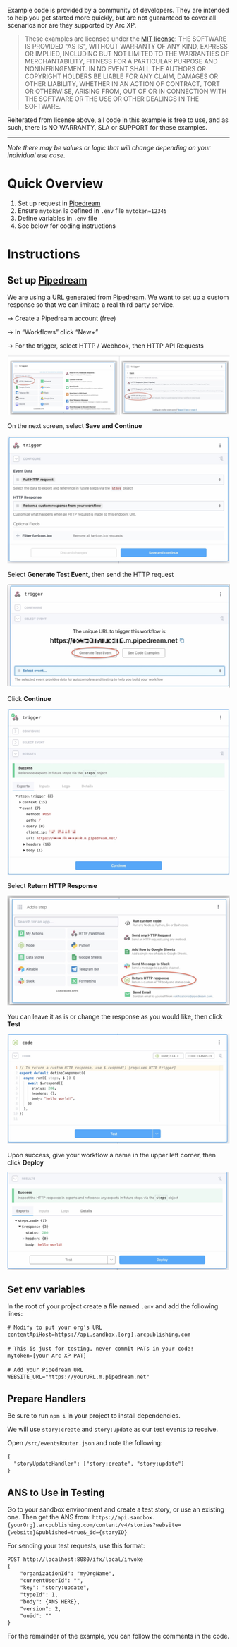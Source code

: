 Example code is provided by a community of developers. They are intended to help you get started more quickly, but are not guaranteed to cover all scenarios nor are they supported by Arc XP.

> These examples are licensed under the [MIT license](https://mit-license.org/): THE SOFTWARE IS PROVIDED "AS IS", WITHOUT WARRANTY OF ANY KIND, EXPRESS OR IMPLIED, INCLUDING BUT NOT LIMITED TO THE WARRANTIES OF MERCHANTABILITY, FITNESS FOR A PARTICULAR PURPOSE AND NONINFRINGEMENT. IN NO EVENT SHALL THE AUTHORS OR COPYRIGHT HOLDERS BE LIABLE FOR ANY CLAIM, DAMAGES OR OTHER LIABILITY, WHETHER IN AN ACTION OF CONTRACT, TORT OR OTHERWISE, ARISING FROM, OUT OF OR IN CONNECTION WITH THE SOFTWARE OR THE USE OR OTHER DEALINGS IN THE SOFTWARE.

Reiterated from license above, all code in this example is free to use, and as such, there is NO WARRANTY, SLA or SUPPORT for these examples.

-----

_Note there may be values or logic that will change depending on your individual use case._

# Quick Overview

1.  Set up request in  [Pipedream](https://pipedream.com/)
2.  Ensure  `mytoken`  is defined in  `.env`  file  `mytoken=12345`
3.  Define variables in  `.env`  file
4.  See below for coding instructions

# Instructions

## Set up  [Pipedream](https://pipedream.com/)

We are using a URL generated from  [Pipedream](https://pipedream.com/). We want to set up a custom response so that we can imitate a real third party service.

→ Create a Pipedream account (free)

→ In “Workflows” click “New+”

→ For the trigger, select HTTP / Webhook, then HTTP API Requests

![](readme-images/ss1.jpg)

On the next screen, select  **Save and Continue**

![](readme-images/ss2.jpg)

Select  **Generate Test Event**, then send the HTTP request

![](readme-images/ss3.jpg)

Click  **Continue**

![](readme-images/ss4.jpg)

Select  **Return HTTP Response**

**![](readme-images/ss5.jpg)**

You can leave it as is or change the response as you would like, then click  **Test**

**![](readme-images/ss6.jpg)**

Upon success, give your workflow a name in the upper left corner, then click  **Deploy**

**![](readme-images/ss7.jpg)**

## Set env variables

In the root of your project create a file named  `.env`  and add the following lines:

```
# Modify to put your org's URL
contentApiHost=https://api.sandbox.[org].arcpublishing.com

# This is just for testing, never commit PATs in your code!
mytoken=[your Arc XP PAT]

# Add your Pipedream URL
WEBSITE_URL="https://yourURL.m.pipedream.net"
```

## Prepare Handlers

Be sure to run  `npm i`  in your project to install dependencies.

We will use  `story:create`  and  `story:update`  as our test events to receive.

Open  `/src/eventsRouter.json`  and note the following:

```
{
  "storyUpdateHandler": ["story:create", "story:update"]
}
```

## ANS to Use in Testing

Go to your sandbox environment and create a test story, or use an existing one. Then get the ANS from:  `https://api.sandbox.{yourOrg}.arcpublishing.com/content/v4/stories?website={website}&published=true&_id={storyID}`

For sending your test requests, use this format:

```
POST http://localhost:8080/ifx/local/invoke
{
    "organizationId": "myOrgName",
    "currentUserId": "",
    "key": "story:update",
    "typeId": 1,
    "body": {ANS HERE},
    "version": 2,
    "uuid": ""
}
```
For the remainder of the example, you can follow the comments in the code.
